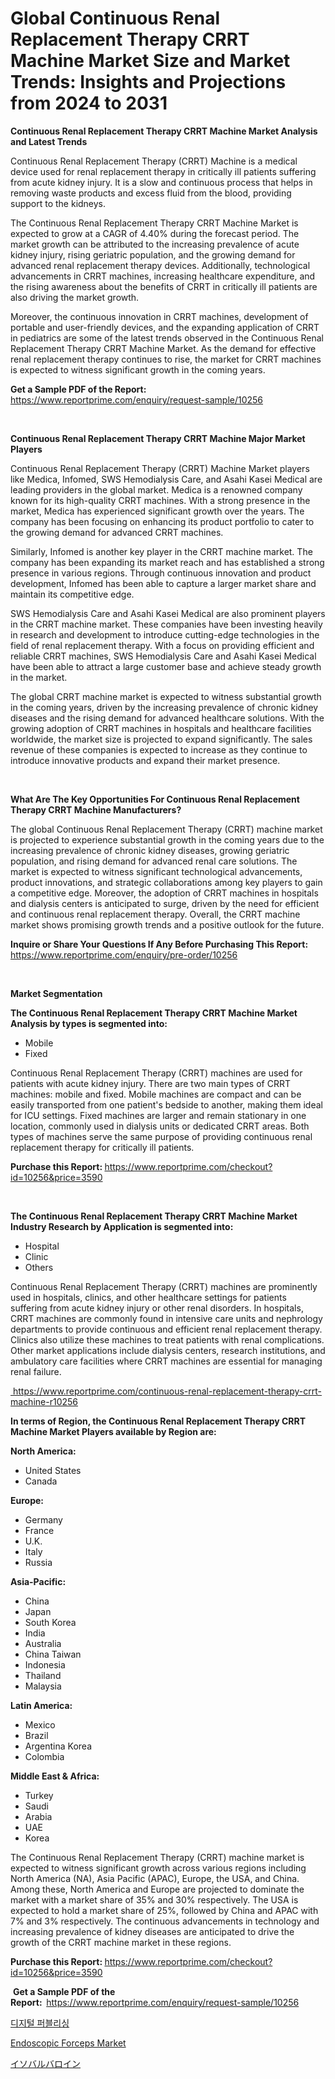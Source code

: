 <p><h1>Global Continuous Renal Replacement Therapy CRRT Machine Market Size and Market Trends: Insights and Projections from 2024 to 2031</h1></p><p><strong>Continuous Renal Replacement Therapy CRRT Machine Market Analysis and Latest Trends</strong></p>
<p><p>Continuous Renal Replacement Therapy (CRRT) Machine is a medical device used for renal replacement therapy in critically ill patients suffering from acute kidney injury. It is a slow and continuous process that helps in removing waste products and excess fluid from the blood, providing support to the kidneys.</p><p>The Continuous Renal Replacement Therapy CRRT Machine Market is expected to grow at a CAGR of 4.40% during the forecast period. The market growth can be attributed to the increasing prevalence of acute kidney injury, rising geriatric population, and the growing demand for advanced renal replacement therapy devices. Additionally, technological advancements in CRRT machines, increasing healthcare expenditure, and the rising awareness about the benefits of CRRT in critically ill patients are also driving the market growth.</p><p>Moreover, the continuous innovation in CRRT machines, development of portable and user-friendly devices, and the expanding application of CRRT in pediatrics are some of the latest trends observed in the Continuous Renal Replacement Therapy CRRT Machine Market. As the demand for effective renal replacement therapy continues to rise, the market for CRRT machines is expected to witness significant growth in the coming years.</p></p>
<p><strong>Get a Sample PDF of the Report:&nbsp;</strong> <a href="https://www.reportprime.com/enquiry/request-sample/10256">https://www.reportprime.com/enquiry/request-sample/10256</a></p>
<p>&nbsp;</p>
<p><strong>Continuous Renal Replacement Therapy CRRT Machine Major Market Players</strong></p>
<p><p>Continuous Renal Replacement Therapy (CRRT) Machine Market players like Medica, Infomed, SWS Hemodialysis Care, and Asahi Kasei Medical are leading providers in the global market. Medica is a renowned company known for its high-quality CRRT machines. With a strong presence in the market, Medica has experienced significant growth over the years. The company has been focusing on enhancing its product portfolio to cater to the growing demand for advanced CRRT machines.</p><p>Similarly, Infomed is another key player in the CRRT machine market. The company has been expanding its market reach and has established a strong presence in various regions. Through continuous innovation and product development, Infomed has been able to capture a larger market share and maintain its competitive edge.</p><p>SWS Hemodialysis Care and Asahi Kasei Medical are also prominent players in the CRRT machine market. These companies have been investing heavily in research and development to introduce cutting-edge technologies in the field of renal replacement therapy. With a focus on providing efficient and reliable CRRT machines, SWS Hemodialysis Care and Asahi Kasei Medical have been able to attract a large customer base and achieve steady growth in the market.</p><p>The global CRRT machine market is expected to witness substantial growth in the coming years, driven by the increasing prevalence of chronic kidney diseases and the rising demand for advanced healthcare solutions. With the growing adoption of CRRT machines in hospitals and healthcare facilities worldwide, the market size is projected to expand significantly. The sales revenue of these companies is expected to increase as they continue to introduce innovative products and expand their market presence.</p></p>
<p>&nbsp;</p>
<p><strong>What Are The Key Opportunities For Continuous Renal Replacement Therapy CRRT Machine Manufacturers?</strong></p>
<p><p>The global Continuous Renal Replacement Therapy (CRRT) machine market is projected to experience substantial growth in the coming years due to the increasing prevalence of chronic kidney diseases, growing geriatric population, and rising demand for advanced renal care solutions. The market is expected to witness significant technological advancements, product innovations, and strategic collaborations among key players to gain a competitive edge. Moreover, the adoption of CRRT machines in hospitals and dialysis centers is anticipated to surge, driven by the need for efficient and continuous renal replacement therapy. Overall, the CRRT machine market shows promising growth trends and a positive outlook for the future.</p></p>
<p><strong>Inquire or Share Your Questions If Any Before Purchasing This Report:</strong> <a href="https://www.reportprime.com/enquiry/pre-order/10256">https://www.reportprime.com/enquiry/pre-order/10256</a></p>
<p>&nbsp;</p>
<p><strong>Market Segmentation</strong></p>
<p><strong>The Continuous Renal Replacement Therapy CRRT Machine Market Analysis by types is segmented into:</strong></p>
<p><ul><li>Mobile</li><li>Fixed</li></ul></p>
<p><p>Continuous Renal Replacement Therapy (CRRT) machines are used for patients with acute kidney injury. There are two main types of CRRT machines: mobile and fixed. Mobile machines are compact and can be easily transported from one patient's bedside to another, making them ideal for ICU settings. Fixed machines are larger and remain stationary in one location, commonly used in dialysis units or dedicated CRRT areas. Both types of machines serve the same purpose of providing continuous renal replacement therapy for critically ill patients.</p></p>
<p><strong>Purchase this Report:&nbsp;</strong><a href="https://www.reportprime.com/checkout?id=10256&price=3590">https://www.reportprime.com/checkout?id=10256&price=3590</a></p>
<p>&nbsp;</p>
<p><strong>The Continuous Renal Replacement Therapy CRRT Machine Market Industry Research by Application is segmented into:</strong></p>
<p><ul><li>Hospital</li><li>Clinic</li><li>Others</li></ul></p>
<p><p>Continuous Renal Replacement Therapy (CRRT) machines are prominently used in hospitals, clinics, and other healthcare settings for patients suffering from acute kidney injury or other renal disorders. In hospitals, CRRT machines are commonly found in intensive care units and nephrology departments to provide continuous and efficient renal replacement therapy. Clinics also utilize these machines to treat patients with renal complications. Other market applications include dialysis centers, research institutions, and ambulatory care facilities where CRRT machines are essential for managing renal failure.</p></p>
<p><a href="https://www.reportprime.com/continuous-renal-replacement-therapy-crrt-machine-r10256">&nbsp;https://www.reportprime.com/continuous-renal-replacement-therapy-crrt-machine-r10256</a></p>
<p><strong>In terms of Region, the Continuous Renal Replacement Therapy CRRT Machine Market Players available by Region are:</strong></p>
<p>
    <p> <strong> North America: </strong>
        <ul>
            <li>United States</li>
            <li>Canada</li>
        </ul>
        </p> 
    <p> <strong> Europe: </strong>
        <ul>
            <li>Germany</li>
            <li>France</li>
            <li>U.K.</li>
            <li>Italy</li>
            <li>Russia</li>
        </ul>
        </p> 
    <p> <strong> Asia-Pacific: </strong>
        <ul>
            <li>China</li>
            <li>Japan</li>
            <li>South Korea</li>
            <li>India</li>
            <li>Australia</li>
            <li>China Taiwan</li>
            <li>Indonesia</li>
            <li>Thailand</li>
            <li>Malaysia</li>
        </ul>
        </p> 
    <p> <strong> Latin America: </strong>
        <ul>
            <li>Mexico</li>
            <li>Brazil</li>
            <li>Argentina Korea</li>
            <li>Colombia</li>
        </ul>
        </p> 
    <p> <strong> Middle East & Africa: </strong>
        <ul>
            <li>Turkey</li>
            <li>Saudi</li>
            <li>Arabia</li>
            <li>UAE</li>
            <li>Korea</li>
        </ul>
    </p>
    </p>
<p><p>The Continuous Renal Replacement Therapy (CRRT) machine market is expected to witness significant growth across various regions including North America (NA), Asia Pacific (APAC), Europe, the USA, and China. Among these, North America and Europe are projected to dominate the market with a market share of 35% and 30% respectively. The USA is expected to hold a market share of 25%, followed by China and APAC with 7% and 3% respectively. The continuous advancements in technology and increasing prevalence of kidney diseases are anticipated to drive the growth of the CRRT machine market in these regions.</p></p>
<p><strong>Purchase this Report: </strong><a href="https://www.reportprime.com/checkout?id=10256&price=3590">https://www.reportprime.com/checkout?id=10256&price=3590</a></p>
<p>&nbsp;<strong>Get a Sample PDF of the Report:&nbsp;&nbsp;</strong><a href="https://www.reportprime.com/enquiry/request-sample/10256">https://www.reportprime.com/enquiry/request-sample/10256</a></p>
<p><strong></strong></p>
<p><p><a href="https://medium.com/@maryamsipes/%EB%94%94%EC%A7%80%ED%84%B8-%EC%B6%9C%ED%8C%90-%EC%8B%9C%EC%9E%A5-2031%EB%85%84%EA%B9%8C%EC%A7%80%EC%9D%98-%ED%8A%B8%EB%A0%8C%EB%93%9C-%EC%98%88%EC%B8%A1-%EB%B0%8F-%EA%B2%BD%EC%9F%81-%EB%B6%84%EC%84%9D-0123fd497183">디지털 퍼블리싱</a></p><p><a href="https://github.com/prosalinda88/Market-Research-Report-List-3/blob/main/endoscopic-forceps-market.md">Endoscopic Forceps Market</a></p><p><a href="https://medium.com/@abdielkilback/%E3%82%A2%E3%82%A4%E3%82%BD%E3%83%90%E3%83%AB%E3%83%90%E3%83%AD%E3%82%A4%E3%83%B3%E5%B8%82%E5%A0%B4-%E7%A8%AE%E9%A1%9E-%E3%82%A2%E3%83%97%E3%83%AA%E3%82%B1%E3%83%BC%E3%82%B7%E3%83%A7%E3%83%B3-%E5%9C%B0%E7%90%86%E3%81%AB%E3%82%88%E3%82%8B%E5%8C%85%E6%8B%AC%E7%9A%84%E3%81%AA%E8%A9%95%E4%BE%A1-375645b32b7f">イソバルバロイン</a></p></p>